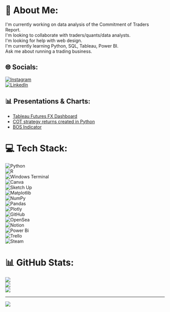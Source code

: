 # 💫 About Me:
I'm currently working on data analysis of the Commitment of Traders Report.  
I'm looking to collaborate with traders/quants/data analysts.  
I'm looking for help with web design.  
I'm currently learning Python, SQL, Tableau, Power BI.  
Ask me about running a trading business.  

## 🌐 Socials:
[![Instagram](https://img.shields.io/badge/Instagram-%23E4405F.svg?logo=Instagram&logoColor=white)](https://instagram.com/joshua_carriere)  
[![LinkedIn](https://img.shields.io/badge/LinkedIn-%230077B5.svg?logo=linkedin&logoColor=white)](https://linkedin.com/in/joshua-carrière-392a282)  

## 📊 Presentations & Charts:
- [Tableau Futures FX Dashboard](https://public.tableau.com/app/profile/joshua.carriere/viz/FXFuturesDashboard/Dashboard1)
- [COT strategy returns created in Python](https://joshuacarriere.github.io/BankofCanada/cot-returns-2024.html)
- [BOS Indicator](https://joshuacarriere.github.io/BankofCanada/BOS_chart.html)

# 💻 Tech Stack:
![Python](https://img.shields.io/badge/python-3670A0?style=for-the-badge&logo=python&logoColor=ffdd54)  
![R](https://img.shields.io/badge/r-%23276DC3.svg?style=for-the-badge&logo=r&logoColor=white)  
![Windows Terminal](https://img.shields.io/badge/Windows%20Terminal-%234D4D4D.svg?style=for-the-badge&logo=windows-terminal&logoColor=white)  
![Canva](https://img.shields.io/badge/Canva-%2300C4CC.svg?style=for-the-badge&logo=Canva&logoColor=white)  
![Sketch Up](https://img.shields.io/badge/SketchUp-005F9E?style=for-the-badge&logo=sketchup&logoColor=white)  
![Matplotlib](https://img.shields.io/badge/Matplotlib-%23ffffff.svg?style=for-the-badge&logo=Matplotlib&logoColor=black)  
![NumPy](https://img.shields.io/badge/numpy-%23013243.svg?style=for-the-badge&logo=numpy&logoColor=white)  
![Pandas](https://img.shields.io/badge/pandas-%23150458.svg?style=for-the-badge&logo=pandas&logoColor=white)  
![Plotly](https://img.shields.io/badge/Plotly-%233F4F75.svg?style=for-the-badge&logo=plotly&logoColor=white)  
![GitHub](https://img.shields.io/badge/github-%23121011.svg?style=for-the-badge&logo=github&logoColor=white)  
![OpenSea](https://img.shields.io/badge/OpenSea-%232081E2.svg?style=for-the-badge&logo=opensea&logoColor=white)  
![Notion](https://img.shields.io/badge/Notion-%23000000.svg?style=for-the-badge&logo=notion&logoColor=white)  
![Power Bi](https://img.shields.io/badge/power_bi-F2C811?style=for-the-badge&logo=powerbi&logoColor=black)  
![Trello](https://img.shields.io/badge/Trello-%23026AA7.svg?style=for-the-badge&logo=Trello&logoColor=white)  
![Steam](https://img.shields.io/badge/steam-%23000000.svg?style=for-the-badge&logo=steam&logoColor=white)  

# 📊 GitHub Stats:
![](https://github-readme-stats.vercel.app/api?username=JoshuaCarriere&theme=dark&hide_border=false&include_all_commits=false&count_private=false)  
![](https://nirzak-streak-stats.vercel.app/?user=JoshuaCarriere&theme=dark&hide_border=false)  
![](https://github-readme-stats.vercel.app/api/top-langs/?username=JoshuaCarriere&theme=dark&hide_border=false&include_all_commits=false&count_private=false&layout=compact)  

---
[![](https://visitcount.itsvg.in/api?id=JoshuaCarriere&icon=0&color=0)](https://visitcount.itsvg.in)

<!-- Proudly created with GPRM ( https://gprm.itsvg.in ) -->
